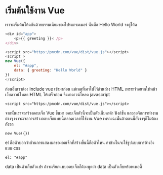 # เริ่มต้นใช้งาน Vue

เราจะเริ่มต้นโค้ดกันด้วยธรรมเนียมของโปรแกรมเมอร์ นั่นคือ Hello World  จงดู่โค้ด

```js
<div id="app">
    <p>{{ greeting }}< /p>
</div>

<script src="https:/pmcdn.com/vue/dist/vue.js"></script>
<script >
new Vue({ 
    el: "#app", 
    data: { greeting: "Hello World" } 
})
</script>
```

ก่อนอื่นเราต้อง include  vue เข้ามาก่อน แต่เหตุที่เอาไปไว้ด้านล่าง HTML เพราะว่าอยากให้หน้าเว็บดาวน์โหลด HTML ให้เสร็จก่อน จึงมาดาวน์โหลด javascript

```
<script src="https:/pmcdn.com/vue/dist/vue.js"></script>
```

จากนั้นเราจะสร้างออบเจ็ก Vue ขึ้นมา ออบเจ็กตัวนี้จะเป็นตัวเก็บดาต้า ฟังก์ชั่น และลอจิกการทำงานต่างๆ  เราจะเจอการสร้างออบเจ็กแบบนี้ตลอดเวลาที่ใช้งาน Vue เพราะฉะนั้นถ้าตอนนี้ยังงงๆก็ไม่ต้องกังวล

```
new Vue({})
```

el คือตัวบอกว่าส่วนการแสดงผลของออเจ็กที่สร้างขึ้นนี้คือตัวไหน ค่าข้างในจะใช้รูปแบบการอ้างอิงแบบ css 

```
el: "#app"
```

data เป็นตัวเก็บตัวแปร ถ้าจะเรียกแบบออบเจ็กก็ต้องพูดว่า data เป็นตัวเก็บพร้อพเพอตี้











